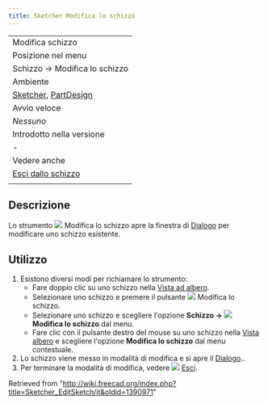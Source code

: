 ```yaml
---
title: Sketcher Modifica lo schizzo
---
```

|  |
| --- |
| Modifica schizzo |
| Posizione nel menu |
| Schizzo → Modifica lo schizzo |
| Ambiente |
| [Sketcher](/Sketcher_Workbench/it "Sketcher Workbench/it"), [PartDesign](/PartDesign_Workbench/it "PartDesign Workbench/it") |
| Avvio veloce |
| *Nessuno* |
| Introdotto nella versione |
| - |
| Vedere anche |
| [Esci dallo schizzo](/Sketcher_LeaveSketch/it "Sketcher LeaveSketch/it") |
|  |

## Descrizione

Lo strumento ![](/images/Sketcher_EditSketch.svg) Modifica lo schizzo apre la finestra di [Dialogo](/Sketcher_Dialog/it "Sketcher Dialog/it") per modificare uno schizzo esistente.

## Utilizzo

1. Esistono diversi modi per richiamare lo strumento:
   * Fare doppio clic su uno schizzo nella [Vista ad albero](/Tree_view/it "Tree view/it").
   * Selezionare uno schizzo e premere il pulsante ![](/images/Sketcher_EditSketch.svg) Modifica lo schizzo.
   * Selezionare uno schizzo e scegliere l'opzione **Schizzo → ![](/images/Sketcher_EditSketch.svg) Modifica lo schizzo** dal menu.
   * Fare clic con il pulsante destro del mouse su uno schizzo nella [Vista albero](/Tree_view/it "Tree view/it") e scegliere l'opzione **Modifica lo schizzo** dal menu contestuale.
2. Lo schizzo viene messo in modalità di modifica e si apre il [Dialogo](/Sketcher_Dialog/it "Sketcher Dialog/it")..
3. Per terminare la modalità di modifica, vedere ![](/images/Sketcher_LeaveSketch.svg) [Esci](/Sketcher_LeaveSketch/it "Sketcher LeaveSketch/it").

Retrieved from "<http://wiki.freecad.org/index.php?title=Sketcher_EditSketch/it&oldid=1390971>"